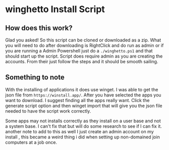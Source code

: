# winghetto Install Script 


## How does this work?

Glad you asked! So this script can be cloned or downloaded as a zip. What you will need to do after downloading is RightClick and do run as admin or if you are running a Admin Powershell just do a `./winghetto.ps1` and that should start up the script. Script does require admin as you are creating the accounts. From their just follow the steps and it should be smooth sailing.


## Something to note
With the installing of applications it does use winget. I was able to get the json file from `https://winstall.app/`. After you have selected the apps you want to download. I suggest finding all the apps really want. Click the generate script option and then winget import that will give you the json file needed to have the script work correctly. 

 Some apps may not installs correctly as they install on a user base and not a system base. I can't fix that but will do some research to see if I can fix it.
another note  to add to this as well I just create an admin account on my install , this became a weird thing i did when setting up non-domained join computers at a job once. 
